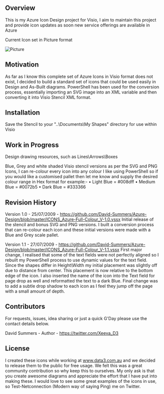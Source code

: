 ## Overview

This is my Azure Icon Design project for Visio, I aim to maintain this project and provide icon updates as soon new service offerings are available in Azure

Current Icon set in Picture format

![Picture](https://github.com/David-Summers/Azure-Design/blob/master/ICONS_Azure-Full-Colour_V-1.1.PNG)

## Motivation

As far as I know this complete set of Azure Icons in Visio format does not exist, I decided to build a standard set of icons that could be used easily in Design and As-Built diagrams. PowerShell has been used for the conversion process, essentially importing an SVG image into an XML variable and then converting it into Visio Stencil XML format. 

## Installation

Save the Stencil to your "..\Documents\My Shapes" directory for use within Visio

## Work in Progress

Design drawing resources, such as Lines\Arrows\Boxes

Blue, Grey and white shaded Visio stencil versions as per the SVG and PNG Icons, I can re-colour every icon into any colour I like using PowerShell so if you would like a customised pallet then let me know and supply the desired colour range in Hex format for example:-
•	Light Blue  = #008dff
•	Medium Blue = #0072b5
•	Dark Blue   = #333366

## Revision History

Version 1.0 - 25/07/2009 - https://github.com/David-Summers/Azure-Design/blob/master/ICONS_Azure-Full-Colour_V-1.0.vssx
Initial release of the stencil and bonus SVG and PNG versions. I built a conversion process that can re-colour each icon and these initial versions were made with a Blue and Grey scale pallet. 

Version 1.1 - 27/07/2009 - https://github.com/David-Summers/Azure-Design/blob/master/ICONS_Azure-Full-Colour_V-1.1.vssx
First major change, I realised that some of the text fields were not perfectly aligned so I rebuilt my PowerShell process to use dynamic  values for the text field. Since the shapes differ in Height\Width my initial placement was slightly off due to distance from center. This placement is now relative to the bottom edge of the icon. I also inserted the name of the icon into the Text field for page drop as well and reformatted the text to a dark Blue. Final change was to add a subtle drop shadow to each icon as I feel they jump off the page with a small amount of depth. 

## Contributors

For requests, issues, idea sharing or just a quick G'Day please use the contact details below.

David Summers - Author - https://twitter.com/Xeeva_D3  

## License

I created these icons while working at www.data3.com.au and we decided to release them to the public for free usage. We felt this was a great community contribution so why keep this to ourselves. My only ask is that you create awesome diagrams and appreciate the effort that I have put into making these. I would love to see some great examples of the icons in use, so Test-Netconnection (Modern way of saying Ping) me on Twitter.
